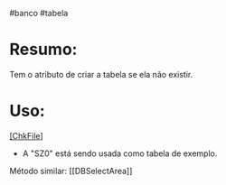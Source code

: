 #banco #tabela 

# Resumo:
Tem o atributo de criar a tabela se ela não existir.


# Uso:
[[ChkFile]]("SZ0") 
- A "SZ0" está sendo usada como tabela de exemplo.






Método similar:
[[DBSelectArea]]